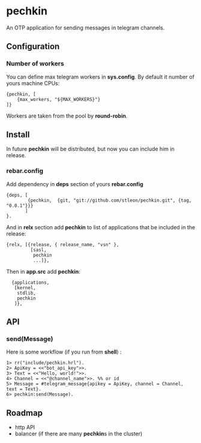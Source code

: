 # pechkin

An OTP application for sending messages in telegram channels.

## Configuration

### Number of workers

You can define max telegram workers in **sys.config**.
By default it number of yours machine CPUs:

```
{pechkin, [
    {max_workers, "${MAX_WORKERS}"}
]}
```

Workers are taken from the pool by **round-robin**.

## Install

In future **pechkin** will be distributed, but now you can include him in release.

### rebar.config

Add dependency in **deps** section of yours **rebar.config**

```
{deps, [
        {pechkin,  {git, "git://github.com/stleon/pechkin.git", {tag, "0.0.1"}}}
       ]
}.
```

And in **relx** section add **pechkin** to list of applications that be included in the release:

```
{relx, [{release, { release_name, "vsn" },
         [sasl,
          pechkin
          ...]},
```

Then in **app.src** add **pechkin**:
```
  {applications,
   [kernel,
    stdlib,
    pechkin
   ]},
```

## API

### send(Message)

Here is some workflow (if you run from **shell**) :

```
1> rr("include/pechkin.hrl").
2> ApiKey = <<"bot_api_key">>.
3> Text = <<"Hello, world!">>.
4> Channel = <<"@channel_name">>. %% or id
5> Message = #telegram_message{apikey = ApiKey, channel = Channel, text = Text}.
6> pechkin:send(Message).
```

## Roadmap
- http API
- balancer (if there are many **pechkin**s in the cluster)